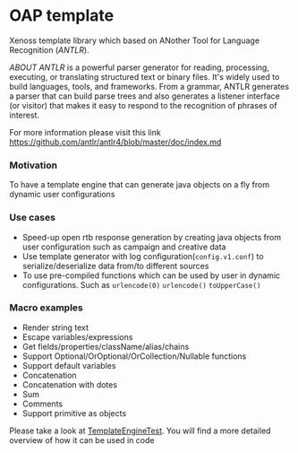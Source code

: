 # OAP template

Xenoss template library which based on ANother Tool for Language Recognition (*ANTLR*).

*ABOUT ANTLR* is a powerful parser generator for reading, processing, executing, or translating structured text or binary files. It's widely used to build languages,
tools, and frameworks. From a grammar, ANTLR generates a parser that can build parse trees and also generates a listener interface (or visitor) that makes it easy to
respond to the recognition of phrases of interest.

For more information please visit this link https://github.com/antlr/antlr4/blob/master/doc/index.md

### Motivation

To have a template engine that can generate java objects on a fly from dynamic user configurations

### Use cases

- Speed-up open rtb response generation by creating java objects from user configuration such as campaign and creative data
- Use template generator with log configuration(`config.v1.conf`) to serialize/deserialize data from/to different sources
- To use pre-compiled functions which can be used by user in dynamic configurations. Such as `urlencode(0)` `urlencode()` `toUpperCase()`

### Macro examples

- Render string text
- Escape variables/expressions
- Get fields/properties/className/alias/chains
- Support Optional/OrOptional/OrCollection/Nullable functions
- Support default variables
- Concatenation
- Concatenation with dotes
- Sum
- Comments
- Support primitive as objects 

Please take a look at [TemplateEngineTest](src/test/java/oap/template/TemplateEngineTest.java). You will find a more detailed overview of how it can be used in code